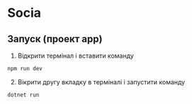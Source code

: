 # Socia
## Запуск (проект app)
1. Відкрити термінал і вставити команду
```bash
npm run dev
```
2. Вікрити другу вкладку в терміналі і запустити команду
```bash
dotnet run
```